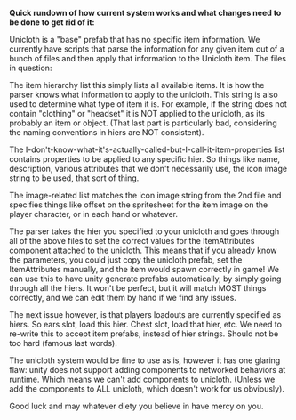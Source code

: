 **Quick rundown of how current system works and what changes need to be done to get rid of it:**

Unicloth is a "base" prefab that has no specific item information. We currently have scripts that parse the information for any given item out of a bunch of files and then apply that information to the Unicloth item. The files in question:

The item hierarchy list this simply lists all available items. It is how the parser knows what information to apply to the unicloth. This string is also used to determine what type of item it is. For example, if the string does not contain "clothing" or "headset" it is NOT applied to the unicloth, as its probably an item or object. (That last part is particularly bad, considering the naming conventions in hiers are NOT consistent).

The I-don't-know-what-it's-actually-called-but-I-call-it-item-properties list contains properties to be applied to any specific hier. So things like name, description, various attributes that we don't necessarily use, the icon image string to be used, that sort of thing.

The image-related list matches the icon image string from the 2nd file and specifies things like offset on the spritesheet for the item image on the player character, or in each hand or whatever.

The parser takes the hier you specified to your unicloth and goes through all of the above files to set the correct values for the ItemAttributes component attached to the unicloth. This means that if you already know the parameters, you could just copy the unicloth prefab, set the ItemAttributes manually, and the item would spawn correctly in game! We can use this to have unity generate prefabs automatically, by simply going through all the hiers. It won't be perfect, but it will match MOST things correctly, and we can edit them by hand if we find any issues.

The next issue however, is that players loadouts are currently specified as hiers. So ears slot, load this hier. Chest slot, load that hier, etc. We need to re-write this to accept item prefabs, instead of hier strings. Should not be too hard (famous last words).

The unicloth system would be fine to use as is, however it has one glaring flaw: unity does not support adding components to networked behaviors at runtime. Which means we can't add components to unicloth. (Unless we add the components to ALL unicloth, which doesn't work for us obviously).

Good luck and may whatever diety you believe in have mercy on you.